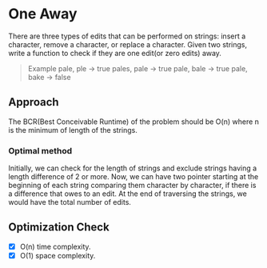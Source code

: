 # One Away
There are three types of edits that can be performed on strings: insert a character, remove a character, or replace a character. Given two strings, write a function to check if they are one edit(or zero edits) away.

> Example
pale, ple 	-> true
pales, pale -> true
pale, bale	-> true
pale, bake	-> false

## Approach
The BCR(Best Conceivable Runtime) of the problem should be O(n) where n is the minimum of length of the strings.

### Optimal method
Initially, we can check for the length of strings and exclude strings having a length difference of 2 or more. 
Now, we can have two pointer starting at the beginning of each string comparing them character by character, if there is a difference that owes to an edit. At the end of traversing the strings, we would have the total number of edits.

## Optimization Check
- [x] O(n) time complexity.
-	[x] O(1) space complexity.
